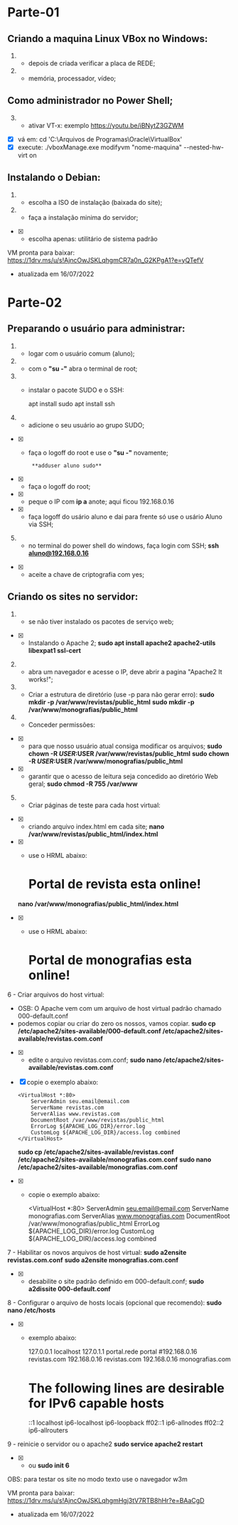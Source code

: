 
# Parte-01


## Criando a maquina Linux VBox no Windows: 
1. - depois de criada verificar a placa de REDE;
2. - memória, processador, vídeo;

## Como administrador no Power Shell;
3. - ativar VT-x: exemplo https://youtu.be/iBNytZ3GZWM
- [x]  vá em: cd 'C:\Arquivos de Programas\Oracle\VirtualBox\'
- [x]  execute: ./vboxManage.exe modifyvm "nome-maquina" --nested-hw-virt on

## Instalando o Debian:
1. - escolha a ISO de instalação (baixada do site);
2. - faça a instalação minima do servidor;
- [x] - escolha apenas: utilitário de sistema padrão

VM pronta para baixar: https://1drv.ms/u/s!AjncOwJSKLqhgmCR7a0n_G2KPgA1?e=yQTefV
- atualizada em 16/07/2022


# Parte-02


## Preparando o usuário para administrar:
1. - logar com o usuário comum (aluno);
2. - com o **"su -"** abra o terminal de root;

3. - instalar o pacote SUDO e o SSH:

        apt install sudo
        apt install ssh
      

4. - adicione o seu usuário ao grupo SUDO;
- [x] - faça o logoff do root e use o **"su -"** novamente;


         **adduser aluno sudo**
- [x] - faça o logoff do root;
- [x] - peque o IP com **ip a** anote; aqui ficou 192.168.0.16
- [x] - faça logoff do usário aluno e dai para frente só use o usário Aluno via SSH;

5. - no terminal do power shell do windows, faça login com SSH;
   **ssh aluno@192.168.0.16**
- [x] - aceite a chave de criptografia com yes;


## Criando os sites no servidor:
1. - se não tiver instalado os pacotes de serviço web;
- [x] - Instalando o Apache 2;
   **sudo apt install apache2 apache2-utils libexpat1 ssl-cert**

2. - abra um navegador e acesse o IP, deve abrir a pagina "Apache2 It works!";

3. - Criar a estrutura de diretório (use -p para não gerar erro):
   **sudo mkdir -p /var/www/revistas/public_html**
   **sudo mkdir -p /var/www/monografias/public_html**

4. - Conceder permissões:
- [x] - para que nosso usuário atual consiga modificar os arquivos;
   **sudo chown -R $USER:$USER /var/www/revistas/public_html**
   **sudo chown -R $USER:$USER /var/www/monografias/public_html**
- [x] - garantir que o acesso de leitura seja concedido ao diretório Web geral;
   **sudo chmod -R 755 /var/www**

5. - Criar páginas de teste para cada host virtual:
- [x] - criando arquivo index.html em cada site;
   **nano /var/www/revistas/public_html/index.html**
- [x] - use o HRML abaixo:

      <html>
        <head>
          <title>Bem vindo ao portal ded revistas!</title>
        </head>
        <body>
          <h1>Portal de revista esta online!</h1>
        </body>
      </html>
      
   **nano /var/www/monografias/public_html/index.html**
- [x] - use o HRML abaixo:

      <html>
        <head>
          <title>Bem vindo ao portal ded monografias!</title>
        </head>
        <body>
          <h1>Portal de monografias esta online!</h1>
        </body>
      </html>

6 - Criar arquivos do host virtual:
- OSB: O Apache vem com um arquivo de host virtual padrão chamado 000-default.conf
- podemos copiar ou criar do zero os nossos, vamos copiar.
   **sudo cp /etc/apache2/sites-available/000-default.conf /etc/apache2/sites-available/revistas.com.conf**
- [x] - edite o arquivo revistas.com.conf;
  **sudo nano /etc/apache2/sites-available/revistas.com.conf**
  
- [x] copie o exemplo abaixo:


      <VirtualHost *:80>
          ServerAdmin seu.email@email.com
          ServerName revistas.com
          ServerAlias www.revistas.com
          DocumentRoot /var/www/revistas/public_html
          ErrorLog ${APACHE_LOG_DIR}/error.log
          CustomLog ${APACHE_LOG_DIR}/access.log combined
      </VirtualHost>
      
  **sudo cp /etc/apache2/sites-available/revistas.conf /etc/apache2/sites-available/monografias.com.conf**
  **sudo nano /etc/apache2/sites-available/monografias.com.conf**
  
- [x] - copie o exemplo abaixo:


      <VirtualHost *:80>
          ServerAdmin seu.email@email.com
          ServerName monografias.com
          ServerAlias www.monografias.com
          DocumentRoot /var/www/monografias/public_html
          ErrorLog ${APACHE_LOG_DIR}/error.log
          CustomLog ${APACHE_LOG_DIR}/access.log combined
      </VirtualHost>

7 - Habilitar os novos arquivos de host virtual:
  **sudo a2ensite revistas.com.conf**
  **sudo a2ensite monografias.com.conf**
- [x] - desabilite o site padrão definido em 000-default.conf;
  **sudo a2dissite 000-default.conf**

8 - Configurar o arquivo de hosts locais (opcional que recomendo):
  **sudo nano /etc/hosts**
- [x] - exemplo abaixo:

      127.0.0.1       localhost
      127.0.1.1       portal.rede     portal
      #192.168.0.16 revistas.com
      192.168.0.16 revistas.com
      192.168.0.16 monografias.com

      # The following lines are desirable for IPv6 capable hosts
      ::1     localhost ip6-localhost ip6-loopback
      ff02::1 ip6-allnodes
      ff02::2 ip6-allrouters

9 - reinicie o servidor ou o apache2
  **sudo service apache2 restart**
- [x] - ou
  **sudo init 6**

OBS: para testar os site no modo texto use o navegador w3m

VM pronta para baixar: https://1drv.ms/u/s!AjncOwJSKLqhgmHgj3tV7RTB8hHr?e=BAaCgD
- atualizada em 16/07/2022
